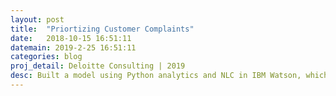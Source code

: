 ```yaml
---
layout: post
title:  "Priortizing Customer Complaints"
date:   2018-10-15 16:51:11
datemain: 2019-2-25 16:51:11
categories: blog
proj_detail: Deloitte Consulting | 2019
desc: Built a model using Python analytics and NLC in IBM Watson, which finds the severity of customer issue based on the combined scores of their complaint statement and the value of customer for the company, in order to determine the priority for resolving it.
---
```

